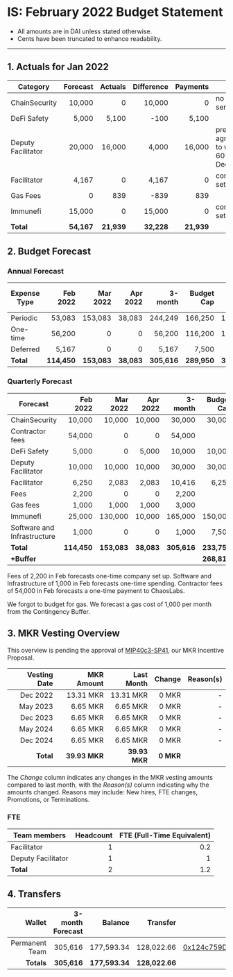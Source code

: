 # IS: February 2022 Budget Statement

* All amounts are in DAI unless stated otherwise.
* Cents have been truncated to enhance readability.

---

## 1. Actuals for Jan 2022

|Category          |Forecast|Actuals|Difference|Payments|Why                             |
|------------------|--------:|-------:|----------:|--------:|--------------------------------|
|ChainSecurity     |10,000  |0      |10,000    |0       |no use of service               |
|DeFi Safety       |5,000   |5,100  |\-100     |5,100   |                                |
|Deputy Facilitator|20,000  |16,000 |4,000     |16,000  |pre-agreement to work 60% in Dec|
|Facilitator       |4,167   |0      |4,167     |0       |corp not set up yet             |
|Gas Fees          |0       |839    |\-839     |839     |                                |
|Immunefi          |15,000  |0      |15,000    |0       |corp not set up yet             |
|**Total**             |**54,167**  |**21,939** |**32,228**    |**21,939**  |                                |

## 2. Budget Forecast

### Annual Forecast

| Expense Type | Feb 2022 | Mar 2022 | Apr 2022 | 3-month | Budget Cap | Budget Cap + Buffer |
| ------------ | --------: | --------: | --------: | -------: | ----------: | -------------------: |
| Periodic     | 53,083   | 153,083  | 38,083   | 244,249 | 166,250    | 191,188             |
| One-time     | 56,200   | 0        | 0        | 56,200  | 116,200    | 133,630             |
| Deferred     | 5,167    | 0        | 0        | 5,167   | 7,500      | 8,625               |
| **Total**        | **114,450**  | **153,083**  | **38,083**   | **305,616** | **289,950**    | **333,443**             |

### Quarterly Forecast

| Forecast                    | Feb 2022 | Mar 2022 | Apr 2022 | 3-month | Budget Cap |
| --------------------------- | --------: | --------: | --------: | -------: | ----------: |
| ChainSecurity               | 10,000   | 10,000   | 10,000   | 30,000  | 30,000     |
| Contractor fees             | 54,000   | 0        | 0        | 54,000  | 0          |
| DeFi Safety                 | 5,000    | 0        | 5,000    | 10,000  | 10,000     |
| Deputy Facilitator          | 10,000   | 10,000   | 10,000   | 30,000  | 30,000     |
| Facilitator                 | 6,250    | 2,083    | 2,083    | 10,416  | 6,250      |
| Fees                        | 2,200    | 0        | 0        | 2,200   | 0          |
| Gas fees                    | 1,000    | 1,000    | 1,000    | 3,000   | 0          |
| Immunefi                    | 25,000   | 130,000  | 10,000   | 165,000 | 150,000    |
| Software and Infrastructure | 1,000    | 0        | 0        | 1,000   | 7,500      |
| **Total**                       | **114,450**  | **153,083**  | **38,083**   | **305,616** | **233,750**    |
| **+Buffer**                     |          |          |          |         | **268,813**    |

Fees of 2,200 in Feb forecasts one-time company set up. Software and
Infrastructure of 1,000 in Feb forecasts one-time spending. Contractor
fees of 54,000 in Feb forecasts a one-time payment to ChaosLabs.

We forgot to budget for gas. We forecast a gas cost of 1,000 per month
from the Contingency Buffer.

## 3. MKR Vesting Overview

This overview is pending the approval of [MIP40c3-SP41](https://forum.makerdao.com/t/mip40c3-sp41-immunefi-security-core-unit-mkr-budget-is-001/10814), our MKR Incentive Proposal.
 
|  Vesting Date  |       MKR Amount | Last Month |        Change |      Reason(s) |
|---------------:|-----------------:|-----------:|--------------:|---------------:|
|  Dec 2022        |      13.31 MKR |  13.31 MKR |   0 MKR |      -  |
|  May 2023        |       6.65 MKR |   6.65 MKR |   0 MKR |      - |
|  Dec 2023        |       6.65 MKR |   6.65 MKR |   0 MKR |      - |
|  May 2024        |       6.65 MKR |   6.65 MKR |   0 MKR |      - |
|  Dec 2024        |       6.65 MKR |   6.65 MKR |   0 MKR |      - |
|  **Total**       | **39.93 MKR**  |**39.93 MKR**| **0 MKR** |           |

The *Change* column indicates any changes in the MKR vesting amounts compared to last month, with the *Reason(s)* column indicating why the amounts changed. Reasons may include: New hires, FTE changes, Promotions, or Terminations.

### FTE

| Team members              |Headcount|FTE (Full-Time Equivalent)|
|---------------------------|--------:|-------------------------:|
| Facilitator               |1        |0.2                       |
| Deputy Facilitator        |1        |1                         |
| **Total**                 |2        |1.2                       |

## 4. Transfers

|  Wallet | 3-month Forecast    | Balance |      Transfer |                Multi-sig Address |
|--------:|---------------------:|-------:|--------------:|---------------------------------:|
| Permanent Team | 305,616     | 177,593.34      | 128,022.66 | [0x124c759D1084E67B19a206ab85c4527Fab26c342](https://gnosis-safe.io/app/#/safes/0x124c759D1084E67B19a206ab85c4527Fab26c342) |
| **Totals**     | **305,616** | **177,593.34**  | **128,022.66** | |
